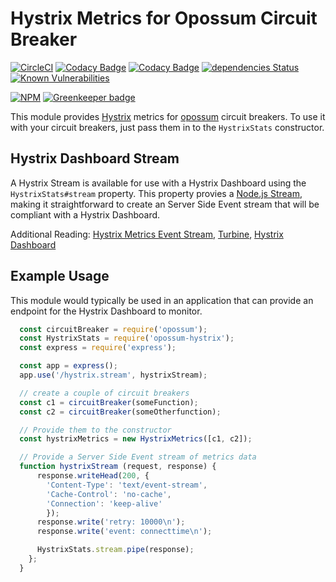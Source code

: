# Hystrix Metrics for Opossum Circuit Breaker

[![CircleCI](https://circleci.com/gh/nodeshift/opossum-hystrix.svg?style=svg)](https://circleci.com/gh/nodeshift/opossum-hystrix)
[![Codacy Badge](https://api.codacy.com/project/badge/Grade/de288081beba4c9297b88e2057204149)](https://www.codacy.com/app/nodeshift/opossum-hystrix?utm_source=github.com&amp;utm_medium=referral&amp;utm_content=nodeshift/opossum-hystrix&amp;utm_campaign=Badge_Grade)
[![Codacy Badge](https://api.codacy.com/project/badge/Coverage/de288081beba4c9297b88e2057204149)](https://www.codacy.com/app/nodeshift/opossum-hystrix?utm_source=github.com&utm_medium=referral&utm_content=nodeshift/opossum-hystrix&utm_campaign=Badge_Coverage)
[![dependencies Status](https://david-dm.org/nodeshift/opossum-hystrix/status.svg)](https://david-dm.org/nodeshift/opossum-hystrix)
[![Known Vulnerabilities](https://snyk.io/test/npm/opossum-hystrix/badge.svg)](https://snyk.io/test/npm/opossum-hystrix)

[![NPM](https://nodei.co/npm/opossum-hystrix.png)](https://npmjs.org/package/opossum-hystrix) [![Greenkeeper badge](https://badges.greenkeeper.io/nodeshift/opossum-hystrix.svg)](https://greenkeeper.io/)

This module provides [Hystrix](https://github.com/Netflix/Hystrix) metrics for
[opossum](https://github.com/nodeshift/opossum) circuit breakers. To use
it with your circuit breakers, just pass them in to the `HystrixStats`
constructor.

## Hystrix Dashboard Stream

A Hystrix Stream is available for use with a Hystrix Dashboard using the 
`HystrixStats#stream` property. This property provies a 
[Node.js Stream](https://nodejs.org/api/stream.html), making it straightforward
to create an Server Side Event stream that will be compliant with a Hystrix Dashboard.

Additional Reading: [Hystrix Metrics Event Stream](https://github.com/Netflix/Hystrix/tree/master/hystrix-contrib/hystrix-metrics-event-stream), [Turbine](https://github.com/Netflix/Turbine/wiki), [Hystrix Dashboard](https://github.com/Netflix/Hystrix/wiki/Dashboard)


## Example Usage

This module would typically be used in an application that can provide
an endpoint for the Hystrix Dashboard to monitor.

```js
  const circuitBreaker = require('opossum');
  const HystrixStats = require('opossum-hystrix');
  const express = require('express');

  const app = express();
  app.use('/hystrix.stream', hystrixStream);

  // create a couple of circuit breakers
  const c1 = circuitBreaker(someFunction);
  const c2 = circuitBreaker(someOtherfunction);

  // Provide them to the constructor
  const hystrixMetrics = new HystrixMetrics([c1, c2]);

  // Provide a Server Side Event stream of metrics data
  function hystrixStream (request, response) {
      response.writeHead(200, {
        'Content-Type': 'text/event-stream',
        'Cache-Control': 'no-cache',
        'Connection': 'keep-alive' 
        });
      response.write('retry: 10000\n');
      response.write('event: connecttime\n');

      HystrixStats.stream.pipe(response);
    };
  }
```
